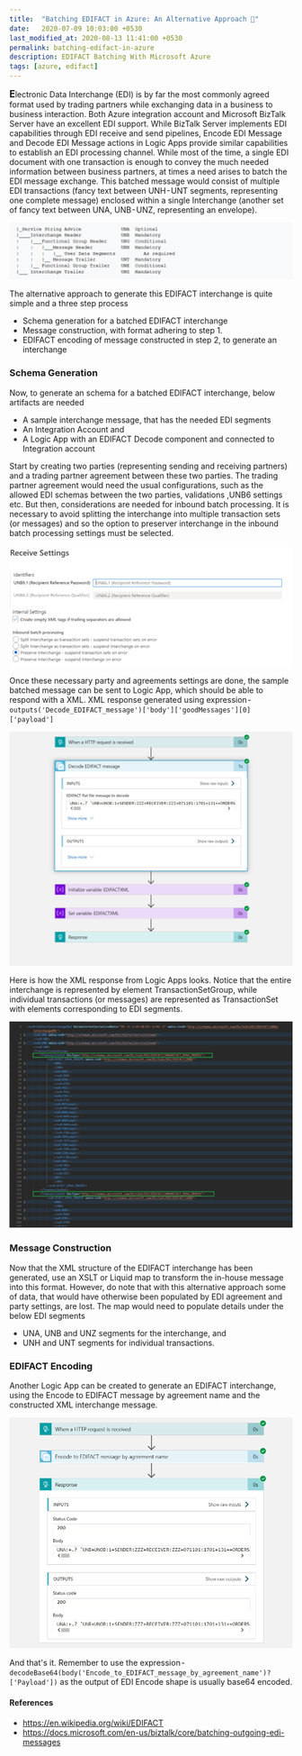 ```yaml
---
title:  "Batching EDIFACT in Azure: An Alternative Approach 💪"
date:   2020-07-09 10:03:00 +0530
last_modified_at: 2020-08-13 11:41:00 +0530
permalink: batching-edifact-in-azure
description: EDIFACT Batching With Microsoft Azure
tags: [azure, edifact]
---
```

<span style="font-size:larger;">**E**</span>lectronic Data Interchange (EDI) is by far the most commonly agreed format used by trading partners while exchanging data in a business to business interaction. Both Azure integration account and Microsoft BizTalk Server have an excellent EDI support. While BizTalk Server implements EDI capabilities through EDI receive and send pipelines, Encode EDI Message and Decode EDI Message actions in Logic Apps provide similar capabilities to establish an EDI processing channel.
While most of the time, a single EDI document with one transaction is enough to convey the much needed information between business partners, at times a need arises to batch the EDI message exchange. This batched message would consist of multiple EDI transactions (fancy text between UNH - UNT segments, representing one complete message) enclosed within a single Interchange (another set of fancy text between UNA, UNB - UNZ, representing an envelope).

![Structure of an EDIFACT Interchange](edifact-structure.png)

The alternative approach to generate this EDIFACT interchange is quite simple and a three step process
* Schema generation for a batched EDIFACT interchange
* Message construction, with format adhering to step 1.
* EDIFACT encoding of message constructed in step 2, to generate an interchange

### Schema Generation

Now, to generate an schema for a batched EDIFACT interchange, below artifacts are needed
* A sample interchange message, that has the needed EDI segments
* An Integration Account and
* A Logic App with an EDIFACT Decode component and connected to Integration account

Start by creating two parties (representing sending and receiving partners) and a trading partner agreement between these two parties. The trading partner agreement would need the usual configurations, such as the allowed EDI schemas between the two parties, validations ,UNB6 settings etc. But then, considerations are needed for inbound batch processing. It is necessary to avoid splitting the interchange into multiple transaction sets (or messages) and so the option to preserver interchange in the inbound batch processing settings must be selected.

![Receive settings of a trading partner agreement](receive-settings.png)

Once these necessary party and agreements settings are done, the sample batched message can be sent to Logic App, which should be able to respond with a XML. XML response generated using expression -``` outputs('Decode_EDIFACT_message')['body']['goodMessages'][0]['payload'] ```

![XML Response of an EDIFACT](xml-response.png)

Here is how the XML response from Logic Apps looks. Notice that the entire interchange is represented by element TransactionSetGroup, while individual transactions (or messages) are represented as TransactionSet with elements corresponding to EDI segments.

![Sample XML Interchange](sample-xml-interchange.png)

### Message Construction
Now that the XML structure of the EDIFACT interchange has been generated, use an XSLT or Liquid map to transform the in-house message into this format.
However, do note that with this alternative approach some of data, that would have otherwise been populated by EDI agreement and party settings, are lost. The map would need to populate details under the below EDI segments
* UNA, UNB and UNZ segments for the interchange, and
* UNH and UNT segments for individual transactions.

### EDIFACT Encoding
Another Logic App can be created to generate an EDIFACT interchange, using the Encode to EDIFACT message by agreement name and the constructed XML interchange message.

![EDIFACT Encoded Message](edifact-encoded.png)

And that's it. Remember to use the expression - ```decodeBase64(body('Encode_to_EDIFACT_message_by_agreement_name')?['Payload'])``` as the output of EDI Encode shape is usually base64 encoded.

#### References
* https://en.wikipedia.org/wiki/EDIFACT
* https://docs.microsoft.com/en-us/biztalk/core/batching-outgoing-edi-messages
